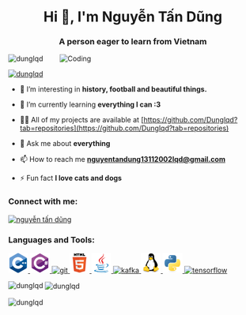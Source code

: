 <h1 align="center">Hi 👋, I'm Nguyễn Tấn Dũng</h1>
<h3 align="center">A person eager to learn from Vietnam</h3>
<img align="right" alt="Coding" width="400" src="https://dribbble.com/shots/15637256-coding/attachments/7428659?mode=media">


<p align="left"> <img src="https://komarev.com/ghpvc/?username=dunglqd&label=Profile%20views&color=0e75b6&style=flat" alt="dunglqd" /> </p>

<p align="left"> <a href="https://github.com/ryo-ma/github-profile-trophy"><img src="https://github-profile-trophy.vercel.app/?username=dunglqd" alt="dunglqd" /></a> </p>

- 🔭 I’m interesting in **history, football and beautiful things.**

- 🌱 I’m currently learning **everything I can :3**

- 👨‍💻 All of my projects are available at [https://github.com/Dunglqd?tab=repositories](https://github.com/Dunglqd?tab=repositories)

- 💬 Ask me about **everything**

- 📫 How to reach me **nguyentandung13112002lqd@gmail.com**

- ⚡ Fun fact **I love cats and dogs**

<h3 align="left">Connect with me:</h3>
<p align="left">
<a href="https://fb.com/nguyễn tấn dũng" target="blank"><img align="center" src="https://raw.githubusercontent.com/rahuldkjain/github-profile-readme-generator/master/src/images/icons/Social/facebook.svg" alt="nguyễn tấn dũng" height="30" width="40" /></a>
</p>

<h3 align="left">Languages and Tools:</h3>
<p align="left"> <a href="https://www.w3schools.com/cpp/" target="_blank" rel="noreferrer"> <img src="https://raw.githubusercontent.com/devicons/devicon/master/icons/cplusplus/cplusplus-original.svg" alt="cplusplus" width="40" height="40"/> </a> <a href="https://www.w3schools.com/cs/" target="_blank" rel="noreferrer"> <img src="https://raw.githubusercontent.com/devicons/devicon/master/icons/csharp/csharp-original.svg" alt="csharp" width="40" height="40"/> </a> <a href="https://git-scm.com/" target="_blank" rel="noreferrer"> <img src="https://www.vectorlogo.zone/logos/git-scm/git-scm-icon.svg" alt="git" width="40" height="40"/> </a> <a href="https://www.w3.org/html/" target="_blank" rel="noreferrer"> <img src="https://raw.githubusercontent.com/devicons/devicon/master/icons/html5/html5-original-wordmark.svg" alt="html5" width="40" height="40"/> </a> <a href="https://www.java.com" target="_blank" rel="noreferrer"> <img src="https://raw.githubusercontent.com/devicons/devicon/master/icons/java/java-original.svg" alt="java" width="40" height="40"/> </a> <a href="https://kafka.apache.org/" target="_blank" rel="noreferrer"> <img src="https://www.vectorlogo.zone/logos/apache_kafka/apache_kafka-icon.svg" alt="kafka" width="40" height="40"/> </a> <a href="https://www.linux.org/" target="_blank" rel="noreferrer"> <img src="https://raw.githubusercontent.com/devicons/devicon/master/icons/linux/linux-original.svg" alt="linux" width="40" height="40"/> </a> <a href="https://www.python.org" target="_blank" rel="noreferrer"> <img src="https://raw.githubusercontent.com/devicons/devicon/master/icons/python/python-original.svg" alt="python" width="40" height="40"/> </a> <a href="https://www.tensorflow.org" target="_blank" rel="noreferrer"> <img src="https://www.vectorlogo.zone/logos/tensorflow/tensorflow-icon.svg" alt="tensorflow" width="40" height="40"/> </a> </p>

<p><img align="left" src="https://github-readme-stats.vercel.app/api/top-langs?username=dunglqd&show_icons=true&locale=en&layout=compact" alt="dunglqd" /></p>

<p>&nbsp;<img align="center" src="https://github-readme-stats.vercel.app/api?username=dunglqd&show_icons=true&locale=en" alt="dunglqd" /></p>

<p><img align="center" src="https://github-readme-streak-stats.herokuapp.com/?user=dunglqd&" alt="dunglqd" /></p>
